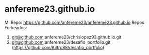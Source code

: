 # anfereme23.github.io
Mi Repo: https://github.com/anfereme23/anfereme23.github.io
Repos Forkeados:
1. git@github.com:anfereme23/chrislopez93.github.io.git
2. git@github.com:anfereme23/desafio_portfolio.git (https://github.com/Kiltro88/desafio_portfolio)
